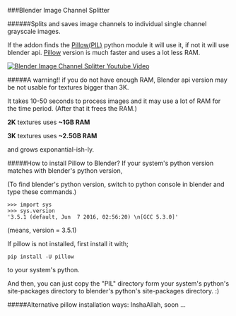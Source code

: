 ###Blender Image Channel Splitter

######Splits and saves image channels to individual single channel grayscale images.

If the addon finds the [Pillow(PIL)](https://pypi.python.org/pypi/Pillow) python module it will use it, if not it will use blender api.
[Pillow](https://pypi.python.org/pypi/Pillow) version is much faster and uses a lot less RAM.

[![Blender Image Channel Splitter Youtube Video](http://img.youtube.com/vi/6NnkoAUqKus/0.jpg)](http://www.youtube.com/watch?v=6NnkoAUqKus)

#####A warning!!
if you do not have enough RAM, Blender api version may be not usable for textures bigger than 3K.

It takes 10-50 seconds to process images and it may use a lot of RAM for the time period.
(After that it frees the RAM.)

**2K** textures uses **~1GB RAM**

**3K** textures uses **~2.5GB RAM**

and grows exponantial-ish-ly.

#####How to install Pillow to Blender?
If your system's python version matches with blender's python version,

(To find blender's python version, switch to python console in blender and type these commands.)

    >>> import sys
    >>> sys.version
    '3.5.1 (default, Jun  7 2016, 02:56:20) \n[GCC 5.3.0]'
    
(means, version = 3.5.1)

If pillow is not installed, first install it with;

```pip install -U pillow```

to your system's python.

And then, you can just copy the "PIL" directory form your system's python's site-packages directory
to blender's python's site-packages directory. :) 

#####Alternative pillow installation ways:
InshaAllah, soon ...



